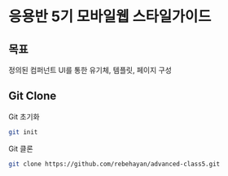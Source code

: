 # 응용반 5기 모바일웹 스타일가이드

## 목표

정의된 컴퍼넌트 UI를 통한 유기체, 템플릿, 페이지 구성

## Git Clone

Git 초기화

```bash
git init
```

Git 클론

```bash
git clone https://github.com/rebehayan/advanced-class5.git
```
